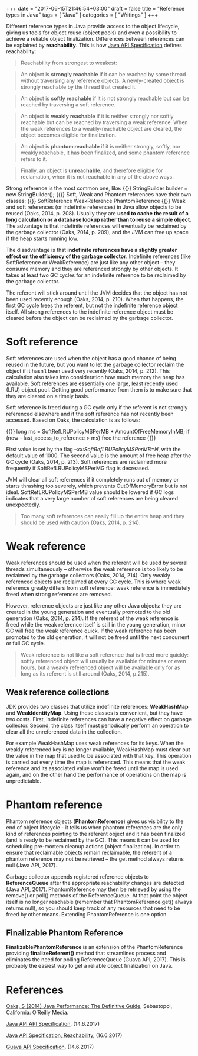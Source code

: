 +++
date = "2017-06-15T21:46:54+03:00"
draft = false
title = "Reference types in Java"
tags = [ "Java" ]
categories = [ "Writings" ]
+++

Different reference types in Java provide access to the object lifecycle, giving us tools for object reuse (object pools) and even a possibility to achieve a reliable object finalization. Differences between references can be explained by **reachability**. This is how [Java API Specification](https://docs.oracle.com/javase/7/docs/api/java/lang/ref/package-summary.html#reachability) defines reachability:

> Reachability from strongest to weakest:

> An object is **strongly reachable** if it can be reached by some thread without traversing any reference objects. A newly-created object is strongly reachable by the thread that created it.

> An object is **softly reachable** if it is not strongly reachable but can be reached by traversing a soft reference.

> An object is **weakly reachable** if it is neither strongly nor softly reachable but can be reached by traversing a weak reference. When the weak references to a weakly-reachable object are cleared, the object becomes eligible for finalization.

> An object is **phantom reachable** if it is neither strongly, softly, nor weakly reachable, it has been finalized, and some phantom reference refers to it.

> Finally, an object is **unreachable**, and therefore eligible for reclamation, when it is not reachable in any of the above ways.

Strong reference is the most common one, like:
{{<highlight java>}}
StringBuilder builder = new StringBuilder();
{{</highlight>}}
Soft, Weak and Phantom references have their own classes:
 {{<highlight java>}}
SoftReference<T>
WeakReference<T>
PhantomReference<T>
{{</highlight>}}
Weak and soft references (or indefinite references) in Java allow objects to be reused (Oaks, 2014, p. 208). Usually they are **used to cache the result of a long calculation or a database lookup rather than to reuse a simple object**. The advantage is that indefinite references will eventually be reclaimed by the garbage collector (Oaks, 2014, p. 209), and the JVM can free up space if the heap starts running low. 

The disadvantage is that **indefinite references have a slightly greater effect on the efficiency of the garbage collector**. Indefinite references (like SoftReference<T> or WeakReference<T>) are just like any other object – they consume memory and they are referenced strongly by other objects. It takes at least two GC cycles for an indefinite reference to be reclaimed by the garbage collector. 

The referent will stick around until the JVM decides that the object has not been used recently enough (Oaks, 2014, p. 210). When that happens, the first GC cycle frees the referent, but not the indefinite reference object itself. All strong references to the indefinite reference object must be cleared before the object can be reclaimed by the garbage collector.

# Soft reference

Soft references are used when the object has a good chance of being reused in the future, but you want to let the garbage collector reclaim the object if it hasn’t been used very recently (Oaks, 2014, p. 212). This calculation also takes into consideration how much memory the heap has available. Soft references are essentially one large, least recently used (LRU) object pool. Getting good performance from them is to make sure that they are cleared on a timely basis.

Soft reference is freed during a GC cycle only if the referent is not strongly referenced elsewhere and if the soft reference has not recently been accessed. Based on Oaks, the calculation is as follows:

{{<highlight java>}}
long ms = SoftRefLRUPolicyMSPerMB * AmountOfFreeMemoryInMB;
if (now - last_access_to_reference > ms)
    free the reference
{{</highlight>}}

First value is set by the flag *–xx:SoftRefLRUPolicyMSPerMB=N*, with the default value of 1000. The second value is the amount of free heap after the GC cycle (Oaks, 2014, p. 213). Soft references are reclaimed more frequently if SoftRefLRUPolicyMSPerMG flag is decreased. 

JVM will clear all soft references if it completely runs out of memory or starts thrashing too severely, which prevents OutOfMemoryError but is not ideal. SoftRefLRUPolicyMSPerMB value should be lowered if GC logs indicates that a very large number of soft references are being cleared unexpectedly.

> Too many soft references can easily fill up the entire heap and they should be used with caution (Oaks, 2014, p. 214).

# Weak reference

Weak references should be used when the referent will be used by several threads simultaneously – otherwise the weak reference is too likely to be reclaimed by the garbage collectors (Oaks, 2014, 214). Only weakly referenced objects are reclaimed at every GC cycle. This is where weak reference greatly differs from soft reference: weak reference is immediately freed when strong references are removed.

However, reference objects are just like any other Java objects: they are created in the young generation and eventually promoted to the old generation (Oaks, 2014, p. 214). If the referent of the weak reference is freed while the weak reference itself is still in the young generation, minor GC will free the weak reference quick. If the weak reference has been promoted to the old generation, it will not be freed until the next concurrent or full GC cycle.

> Weak reference is not like a soft reference that is freed more quickly: softly referenced object will usually be available for minutes or even hours, but a weakly referenced object will be available only for as long as its referent is still around (Oaks, 2014, p.215).

## Weak reference collections

JDK provides two classes that utilize indefinite references: **WeakHashMap** and **WeakIdentityMap**. Using these classes is convenient, but they have two costs. First, indefinite references can have a negative effect on garbage collector. Second, the class itself must periodically perform an operation to clear all the unreferenced data in the collection.

For example WeakHashMap uses weak references for its keys. When the weakly referenced key is no longer available, WeakHashMap must clear out the value in the map that used to be associated with that key. This operation is carried out every time the map is referenced. This means that the weak reference and its associated value won’t be freed until the map is used again, and on the other hand the performance of operations on the map is unpredictable.

# Phantom reference 

Phantom reference objects (**PhantomReference<T>**) gives us visibility to the end of object lifecycle - it tells us when phantom references are the only kind of references pointing to the referent object and it has been finalized (and is ready to be reclaimed by the GC). This means it can be used for scheduling pre-mortem cleanup actions (object finalization). In order to ensure that reclaimable objects remain reclaimable, the referent of a phantom reference may not be retrieved – the get method always returns null (Java API, 2017). 

Garbage collector appends registered reference objects to **ReferenceQueue<T>** after the appropriate reachability changes are detected (Java API, 2017). PhantomReference may then be retrieved by using the remove() or poll() methods of the ReferenceQueue. At that point the object itself is no longer reachable (remember that PhantomReference.get() always returns null), so you should keep track of any resources that need to be freed by other means. Extending PhantomReference is one option.

## Finalizable Phantom Reference

**FinalizablePhantomReference<T>** is an extension of the PhantomReference<T> providing **finalizeReferent()** method that streamlines process and eliminates the need for polling ReferenceQueue<T> (Guava API, 2017). This is probably the easiest way to get a reliable object finalization on Java.


# References 

[Oaks, S (2014) Java Performance: The Definitive Guide](http://shop.oreilly.com/product/0636920028499.do), Sebastopol, California: O’Reilly Media.

[Java API API Specification](https://docs.oracle.com/javase/7/docs/api/java/lang/ref/package-summary.html), (14.6.2017)

[Java API Specification, Reachability](https://docs.oracle.com/javase/7/docs/api/java/lang/ref/package-summary.html#reachability), (16.6.2017)

[Guava API Specification](https://google.github.io/guava/releases/snapshot/api/docs/com/google/common/base/FinalizablePhantomReference.html), (14.6.2017)

